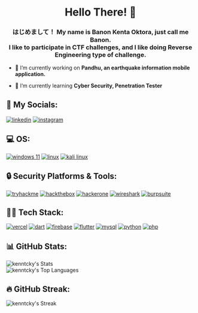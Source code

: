 <h1 align="center">Hello There! 👋</h1>
<h3 align="center">はじめまして！ My name is Banon Kenta Oktora, just call me Banon.<br/>I like to participate in CTF challenges, and I like doing Reverse Engineering type of challenge.</h3>

- 🔭 I’m currently working on **Pandhu, an earthquake information mobile application.**

- 🌱 I’m currently learning **Cyber Security, Penetration Tester**

## 📲 My Socials:
<p align="left">
<a href="https://www.linkedin.com/in/banon-kenta-oktora-416635310/" target="blank"><img align="center" src="https://img.shields.io/badge/LinkedIn-0077B5?style=for-the-badge&logo=linkedin&logoColor=white" alt="linkedin"/></a>
<a href="https://instagram.com/kenntcky_" target="blank"><img align="center" src="https://img.shields.io/badge/Instagram-E4405F?style=for-the-badge&logo=instagram&logoColor=white" alt="instagram"/></a>
</p>

## 💻 OS:
<p> <a href="https://www.microsoft.com/software-download/windows11" target="_blank" rel="noreferrer"><img src="https://img.shields.io/badge/Windows_11-0078d4?style=for-the-badge&logo=windows-11&logoColor=white" alt="windows 11"/></a> <a href="https://www.linux.org/"><img src="https://img.shields.io/badge/Linux-FCC624?style=for-the-badge&logo=linux&logoColor=black" alt="linux"/></a> <a href="https://www.kali.org/" target="_blank" rel="noreferrer"><img src="https://img.shields.io/badge/Kali_Linux-557C94?style=for-the-badge&logo=kali-linux&logoColor=white" alt="kali linux"/></a>  </p>

## 🔒 Security Platforms & Tools:
<p align="left"> <a href="https://tryhackme.com" target="_blank" rel="noreferrer"><img src="https://img.shields.io/badge/TryHackMe-212C42?style=for-the-badge&logo=TryHackMe&logoColor=white" alt="tryhackme"/></a> <a href="https://www.hackthebox.com/" target="_blank" rel="noreferrer"><img src="https://img.shields.io/badge/HackTheBox-111927?style=for-the-badge&logo=Hack%20The%20Box&logoColor=9FEF00" alt="hackthebox"/></a> <a href="https://www.hackerone.com/" target="_blank" rel="noreferrer"><img src="https://img.shields.io/badge/Hackerone-494649?style=for-the-badge&logo=hackerone&logoColor=white" alt="hackerone"/></a> <a href="https://www.wireshark.org/" target="_blank" rel="noreferrer"><img src="https://img.shields.io/badge/Wireshark-1679A7?style=for-the-badge&logo=Wireshark&logoColor=white" alt="wireshark"/></a> <a href="https://portswigger.net/burp" target="_blank" rel="noreferrer"><img src="https://img.shields.io/badge/burpsuite-FF6633?style=for-the-badge&logo=burpsuite&logoColor=white" alt="burpsuite"/></a> </p>

## 👨‍💻 Tech Stack:
<p align="left"> <a href="https://vercel.com/" target="_blank" rel="noreferrer"><img src="https://img.shields.io/badge/Vercel-000000?style=for-the-badge&logo=vercel&logoColor=white" alt="vercel"/></a> <a href="https://dart.dev" target="_blank" rel="noreferrer"><img src="https://img.shields.io/badge/Dart-0175C2?style=for-the-badge&logo=dart&logoColor=white" alt="dart"/></a> <a href="https://firebase.google.com/" target="_blank" rel="noreferrer"><img src="https://img.shields.io/badge/firebase-ffca28?style=for-the-badge&logo=firebase&logoColor=black" alt="firebase"/></a> <a href="https://flutter.dev/" target="_blank" rel="noreferrer"><img src="https://img.shields.io/badge/Flutter-02569B?style=for-the-badge&logo=flutter&logoColor=white" alt="flutter"/></a> <a href="https://www.mysql.com/" target="_blank" rel="noreferrer"><img src="https://img.shields.io/badge/MySQL-005C84?style=for-the-badge&logo=mysql&logoColor=white" alt="mysql"/></a> <a href="https://www.python.org" target="_blank" rel="noreferrer"><img src="https://img.shields.io/badge/Python-FFD43B?style=for-the-badge&logo=python&logoColor=blue" alt="python"/></a> <a href="https://www.php.net/" target="_blank" rel="noreferrer"><img src="https://img.shields.io/badge/PHP-777BB4?style=for-the-badge&logo=php&logoColor=white" alt="php"/></a> </p>

## 📊 GitHub Stats:
![kenntcky's Stats](https://github-readme-stats.vercel.app/api?username=kenntcky&theme=calm&show_icons=true&hide_border=true&count_private=true)<br/>
![kenntcky's Top Languages](https://github-readme-stats.vercel.app/api/top-langs/?username=kenntcky&theme=calm&show_icons=true&hide_border=true&layout=compact)

## 🔥 GitHub Streak:
![kenntcky's Streak](https://github-readme-streak-stats.herokuapp.com/?user=kenntcky&theme=calm&hide_border=true)
